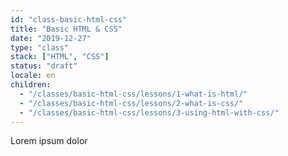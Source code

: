 ```yaml
---
id: "class-basic-html-css"
title: "Basic HTML & CSS"
date: "2019-12-27"
type: "class"
stack: ["HTML", "CSS"]
status: "draft"
locale: en
children:
  - "/classes/basic-html-css/lessons/1-what-is-html/"
  - "/classes/basic-html-css/lessons/2-what-is-css/"
  - "/classes/basic-html-css/lessons/3-using-html-with-css/"
---
```


Lorem ipsum dolor
